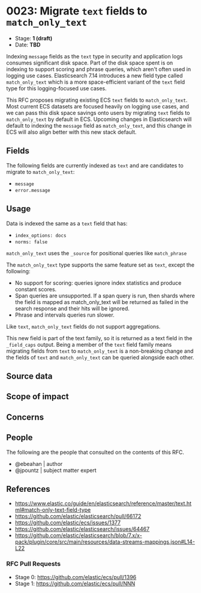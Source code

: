 # 0023: Migrate `text` fields to `match_only_text`
<!-- Leave this ID at 0000. The ECS team will assign a unique, contiguous RFC number upon merging the initial stage of this RFC. -->

- Stage: **1 (draft)** <!-- Update to reflect target stage. See https://elastic.github.io/ecs/stages.html -->
- Date: **TBD** <!-- The ECS team sets this date at merge time. This is the date of the latest stage advancement. -->

<!--
As you work on your RFC, use the "Stage N" comments to guide you in what you should focus on, for the stage you're targeting.
Feel free to remove these comments as you go along.
-->

<!--
Stage 0: Provide a high level summary of the premise of these changes. Briefly describe the nature, purpose, and impact of the changes. ~2-5 sentences.
-->

Indexing `message` fields as the `text` type in security and application logs consumes significant disk space. Part of the disk space spent is on indexing to support scoring and phrase queries, which aren't often used in logging use cases. Elasticsearch 7.14 introduces a new field type called `match_only_text` which is a more space-efficient variant of the `text` field type for this logging-focused use cases.

This RFC proposes migrating existing ECS `text` fields to `match_only_text`. Most current ECS datasets are focused heavily on logging use cases, and we can pass this disk space savings onto users by migrating `text` fields to `match_only_text` by default in ECS. Upcoming changes in Elasticsearch will default to indexing the `message` field as `match_only_text`, and this change in ECS will also align better with this new stack default.

<!--
Stage 1: If the changes include field additions or modifications, please create a folder titled as the RFC number under rfcs/text/. This will be where proposed schema changes as standalone YAML files or extended example mappings and larger source documents will go as the RFC is iterated upon.
-->

## Fields

The following fields are currently indexed as `text` and are candidates to migrate to `match_only_text`:

* `message`
* `error.message`


<!--
Stage 1: Describe at a high level how this change affects fields. Include new or updated yml field definitions for all of the essential fields in this draft. While not exhaustive, the fields documented here should be comprehensive enough to deeply evaluate the technical considerations of this change. The goal here is to validate the technical details for all essential fields and to provide a basis for adding experimental field definitions to the schema. Use GitHub code blocks with yml syntax formatting, and add them to the corresponding RFC folder.
-->

<!--
Stage 2: Add or update all remaining field definitions. The list should now be exhaustive. The goal here is to validate the technical details of all remaining fields and to provide a basis for releasing these field definitions as beta in the schema. Use GitHub code blocks with yml syntax formatting, and add them to the corresponding RFC folder.
-->

## Usage

Data is indexed the same as a `text` field that has:

* `index_options: docs`
* `norms: false`

`match_only_text` uses the `_source` for positional queries like `match_phrase`

The `match_only_text` type supports the same feature set as `text`, except the following:

* No support for scoring: queries ignore index statistics and produce constant scores.
* Span queries are unsupported. If a span query is run, then shards where the field is mapped as match_only_text will be returned as failed in the search response and their hits will be ignored.
* Phrase and intervals queries run slower.

Like `text`, `match_only_text` fields do not support aggregations.

This new field is part of the text family, so it is returned as a text field in the `_field_caps` output. Being a member of the `text` field family means migrating fields from `text` to `match_only_text` is a non-breaking change and the fields of `text` and `match_only_text` can be queried alongside each other.

<!--
Stage 1: Describe at a high-level how these field changes will be used in practice. Real world examples are encouraged. The goal here is to understand how people would leverage these fields to gain insights or solve problems. ~1-3 paragraphs.
-->

## Source data

<!--
Stage 1: Provide a high-level description of example sources of data. This does not yet need to be a concrete example of a source document, but instead can simply describe a potential source (e.g. nginx access log). This will ultimately be fleshed out to include literal source examples in a future stage. The goal here is to identify practical sources for these fields in the real world. ~1-3 sentences or unordered list.
-->

<!--
Stage 2: Included a real world example source document. Ideally this example comes from the source(s) identified in stage 1. If not, it should replace them. The goal here is to validate the utility of these field changes in the context of a real world example. Format with the source name as a ### header and the example document in a GitHub code block with json formatting, or if on the larger side, add them to the corresponding RFC folder.
-->

<!--
Stage 3: Add more real world example source documents so we have at least 2 total, but ideally 3. Format as described in stage 2.
-->

## Scope of impact

<!--
Stage 2: Identifies scope of impact of changes. Are breaking changes required? Should deprecation strategies be adopted? Will significant refactoring be involved? Break the impact down into:
 * Ingestion mechanisms (e.g. beats/logstash)
 * Usage mechanisms (e.g. Kibana applications, detections)
 * ECS project (e.g. docs, tooling)
The goal here is to research and understand the impact of these changes on users in the community and development teams across Elastic. 2-5 sentences each.
-->

## Concerns

<!--
Stage 1: Identify potential concerns, implementation challenges, or complexity. Spend some time on this. Play devil's advocate. Try to identify the sort of non-obvious challenges that tend to surface later. The goal here is to surface risks early, allow everyone the time to work through them, and ultimately document resolution for posterity's sake.
-->

<!--
Stage 2: Document new concerns or resolutions to previously listed concerns. It's not critical that all concerns have resolutions at this point, but it would be helpful if resolutions were taking shape for the most significant concerns.
-->

<!--
Stage 3: Document resolutions for all existing concerns. Any new concerns should be documented along with their resolution. The goal here is to eliminate risk of churn and instability by ensuring all concerns have been addressed.
-->

## People

The following are the people that consulted on the contents of this RFC.

* @ebeahan | author
* @jpountz | subject matter expert

<!--
Who will be or has been consulted on the contents of this RFC? Identify authorship and sponsorship, and optionally identify the nature of involvement of others. Link to GitHub aliases where possible. This list will likely change or grow stage after stage.

e.g.:

* @Yasmina | author
* @Monique | sponsor
* @EunJung | subject matter expert
* @JaneDoe | grammar, spelling, prose
* @Mariana
-->


## References

<!-- Insert any links appropriate to this RFC in this section. -->

* https://www.elastic.co/guide/en/elasticsearch/reference/master/text.html#match-only-text-field-type
* https://github.com/elastic/elasticsearch/pull/66172
* https://github.com/elastic/ecs/issues/1377
* https://github.com/elastic/elasticsearch/issues/64467
* https://github.com/elastic/elasticsearch/blob/7.x/x-pack/plugin/core/src/main/resources/data-streams-mappings.json#L14-L22

### RFC Pull Requests

<!-- An RFC should link to the PRs for each of it stage advancements. -->

* Stage 0: https://github.com/elastic/ecs/pull/1396
* Stage 1: https://github.com/elastic/ecs/pull/NNN

<!--
* Stage 1: https://github.com/elastic/ecs/pull/NNN
...
-->
